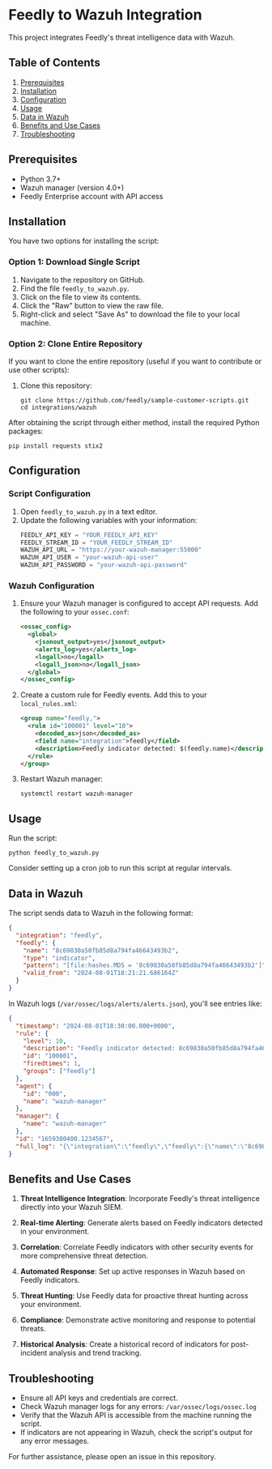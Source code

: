 # Feedly to Wazuh Integration

This project integrates Feedly's threat intelligence data with Wazuh.

## Table of Contents

1. [Prerequisites](#prerequisites)
2. [Installation](#installation)
3. [Configuration](#configuration)
4. [Usage](#usage)
5. [Data in Wazuh](#data-in-wazuh)
6. [Benefits and Use Cases](#benefits-and-use-cases)
7. [Troubleshooting](#troubleshooting)

## Prerequisites

- Python 3.7+
- Wazuh manager (version 4.0+)
- Feedly Enterprise account with API access

## Installation

You have two options for installing the script:

### Option 1: Download Single Script

1. Navigate to the repository on GitHub.
2. Find the file `feedly_to_wazuh.py`.
3. Click on the file to view its contents.
4. Click the "Raw" button to view the raw file.
5. Right-click and select "Save As" to download the file to your local machine.

### Option 2: Clone Entire Repository

If you want to clone the entire repository (useful if you want to contribute or use other scripts):

1. Clone this repository:
   ```
   git clone https://github.com/feedly/sample-customer-scripts.git
   cd integrations/wazuh
   ```

After obtaining the script through either method, install the required Python packages:

```
pip install requests stix2
```

## Configuration

### Script Configuration

1. Open `feedly_to_wazuh.py` in a text editor.
2. Update the following variables with your information:
   ```python
   FEEDLY_API_KEY = "YOUR_FEEDLY_API_KEY"
   FEEDLY_STREAM_ID = "YOUR_FEEDLY_STREAM_ID"
   WAZUH_API_URL = "https://your-wazuh-manager:55000"
   WAZUH_API_USER = "your-wazuh-api-user"
   WAZUH_API_PASSWORD = "your-wazuh-api-password"
   ```

### Wazuh Configuration

1. Ensure your Wazuh manager is configured to accept API requests. Add the following to your `ossec.conf`:
   ```xml
   <ossec_config>
     <global>
       <jsonout_output>yes</jsonout_output>
       <alerts_log>yes</alerts_log>
       <logall>no</logall>
       <logall_json>no</logall_json>
     </global>
   </ossec_config>
   ```

2. Create a custom rule for Feedly events. Add this to your `local_rules.xml`:
   ```xml
   <group name="feedly,">
     <rule id="100001" level="10">
       <decoded_as>json</decoded_as>
       <field name="integration">feedly</field>
       <description>Feedly indicator detected: $(feedly.name)</description>
     </rule>
   </group>
   ```

3. Restart Wazuh manager:
   ```
   systemctl restart wazuh-manager
   ```

## Usage

Run the script:
```
python feedly_to_wazuh.py
```

Consider setting up a cron job to run this script at regular intervals.

## Data in Wazuh

The script sends data to Wazuh in the following format:

```json
{
  "integration": "feedly",
  "feedly": {
    "name": "8c69830a50fb85d8a794fa46643493b2",
    "type": "indicator",
    "pattern": "[file:hashes.MD5 = '8c69830a50fb85d8a794fa46643493b2']",
    "valid_from": "2024-08-01T18:21:21.686164Z"
  }
}
```

In Wazuh logs (`/var/ossec/logs/alerts/alerts.json`), you'll see entries like:

```json
{
  "timestamp": "2024-08-01T18:30:00.000+0000",
  "rule": {
    "level": 10,
    "description": "Feedly indicator detected: 8c69830a50fb85d8a794fa46643493b2",
    "id": "100001",
    "firedtimes": 1,
    "groups": ["feedly"]
  },
  "agent": {
    "id": "000",
    "name": "wazuh-manager"
  },
  "manager": {
    "name": "wazuh-manager"
  },
  "id": "1659380400.1234567",
  "full_log": "{\"integration\":\"feedly\",\"feedly\":{\"name\":\"8c69830a50fb85d8a794fa46643493b2\",\"type\":\"indicator\",\"pattern\":\"[file:hashes.MD5 = '8c69830a50fb85d8a794fa46643493b2']\",\"valid_from\":\"2024-08-01T18:21:21.686164Z\"}}"
}
```

## Benefits and Use Cases

1. **Threat Intelligence Integration**: Incorporate Feedly's threat intelligence directly into your Wazuh SIEM.

2. **Real-time Alerting**: Generate alerts based on Feedly indicators detected in your environment.

3. **Correlation**: Correlate Feedly indicators with other security events for more comprehensive threat detection.

4. **Automated Response**: Set up active responses in Wazuh based on Feedly indicators.

5. **Threat Hunting**: Use Feedly data for proactive threat hunting across your environment.

6. **Compliance**: Demonstrate active monitoring and response to potential threats.

7. **Historical Analysis**: Create a historical record of indicators for post-incident analysis and trend tracking.

## Troubleshooting

- Ensure all API keys and credentials are correct.
- Check Wazuh manager logs for any errors: `/var/ossec/logs/ossec.log`
- Verify that the Wazuh API is accessible from the machine running the script.
- If indicators are not appearing in Wazuh, check the script's output for any error messages.

For further assistance, please open an issue in this repository.
